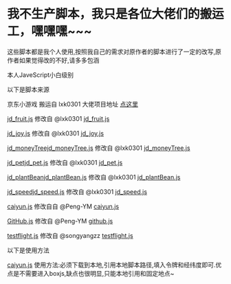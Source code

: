 # 我不生产脚本，我只是各位大佬们的搬运工，嘿嘿嘿~~~

这些脚本都是我个人使用,按照我自己的需求对原作者的脚本进行了一定的改写,原作者如果觉得改的不好,请多多包涵

本人JaveScript小白级别

以下是脚本来源

京东小游戏 搬运自 lxk0301 大佬项目地址 [点这里](https://github.com/lxk0301/scripts)

[jd_fruit.js](https://github.com/chiupam/Scripts/blob/master/jd_fruit.js) 修改自 @lxk0301 [jd_fruit.js](https://github.com/chiupam/Scripts/blob/master/jd_fruit.js)

[jd_joy.js](https://github.com/chiupam/Scripts/blob/master/jd_fruit.js) 修改自 @lxk0301 [jd_joy.js](https://github.com/chiupam/Scripts/blob/master/jd_fruit.js)

[jd_moneyTreejd_moneyTree.js](https://github.com/chiupam/Scripts/blob/master/jd_fruit.js) 修改自 @lxk0301 [jd_moneyTree.js](https://github.com/chiupam/Scripts/blob/master/jd_fruit.js)

[jd_petjd_pet.js](https://github.com/chiupam/Scripts/blob/master/jd_fruit.js) 修改自 @lxk0301 [jd_pet.js](https://github.com/chiupam/Scripts/blob/master/jd_fruit.js)

[jd_plantBeanjd_plantBean.js](https://github.com/chiupam/Scripts/blob/master/jd_fruit.js) 修改自 @lxk0301 [jd_plantBean.js](https://github.com/chiupam/Scripts/blob/master/jd_fruit.js)

[jd_speedjd_speed.js](https://github.com/chiupam/Scripts/blob/master/jd_fruit.js) 修改自 @lxk0301 [jd_speed.js](https://github.com/chiupam/Scripts/blob/master/jd_fruit.js)

[caiyun.js](https://github.com/chiupam/Scripts/blob/master/caiyun.js) 修改自自 @Peng-YM [caiyun.js](https://github.com/Peng-YM/QuanX/blob/master/Tasks/caiyun.js)

[GitHub.js](https://github.com/chiupam/Scripts/blob/master/GitHub.js) 修改自 @Peng-YM [github.js](https://github.com/Peng-YM/QuanX/blob/master/Tasks/github.js)

[testflight.js](https://github.com/chiupam/Scripts/blob/master/testflight.js) 修改自 @songyangzz [testflight.js](https://github.com/songyangzz/QxScripts/blob/master/testflight.js)

以下是使用方法

[caiyun.js](https://github.com/chiupam/Scripts/blob/master/caiyun.js) 使用方法:必须下载到本地,引用本地脚本路径,填入令牌和经纬度即可.优点是不需要进入boxjs,缺点也很明显,只能本地引用和固定地点~

